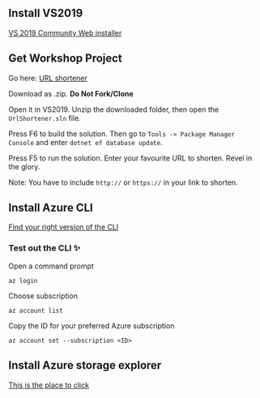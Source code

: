 ## Install VS2019
[VS 2019 Community Web installer](https://visualstudio.microsoft.com/vs/)

## Get Workshop Project
Go here: [URL shortener](https://github.com/fxmauricard/aspnetcore-url-shortener )

Download as .zip. __Do Not Fork/Clone__

Open it in VS2019. Unzip the downloaded folder, then open the `UrlShortener.sln` file.

Press F6 to build the solution. Then go to `Tools -> Package Manager Console` and enter `dotnet ef database update`.

Press F5 to run the solution. Enter your favourite URL to shorten. Revel in the glory. 

Note: You have to include `http://` or `https://` in your link to shorten.

## Install Azure CLI
[Find your right version of the CLI](https://docs.microsoft.com/en-us/cli/azure/install-azure-cli?view=azure-cli-latest )

### Test out the CLI :sparkles:
Open a command prompt 

`az login`

Choose subscription

`az account list`

Copy the ID for your preferred Azure subscription

`az account set --subscription <ID>`


## Install Azure storage explorer
[This is the place to click](https://azure.microsoft.com/en-gb/features/storage-explorer/)